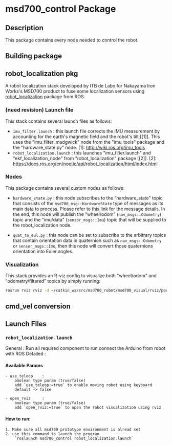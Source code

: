<!-- 
##########################################
Last Update     : 28 July 2024
Commenter       : Dimas Ridhwana S 



contact person : dimsridhwana@gmail.com
########################################### 
-->


# msd700_control Package

## Description
This package contains every node needed to control the robot. 

## Building package

robot_localization pkg
--------

A robot localization stack developed by ITB de Labo for Nakayama Iron Works's MSD700 product to fuse some localization sensors using [robot_localization](https://docs.ros.org/en/noetic/api/robot_localization/html/index.html) package from ROS.

### (need revision) Launch file
This stack contains several launch files as follows:
* `imu_filter.launch` : this launch file corrects the IMU measurement by accounting for the earth's magnetic field and the robot's tilt [[1]]. This uses the "imu_filter_madgwick" node from the "imu_tools" package and the "hardware_state.py" node.
[1]: http://wiki.ros.org/imu_tools
* `robot_localization.launch` : this launches "imu_filter.launch" and "ekf_localization_node" from "robot_localization" package [[2]].
[2]: https://docs.ros.org/en/noetic/api/robot_localization/html/index.html

### Nodes
This package contains several custom nodes as follows:
* `hardware_state.py` : this node subscribes to the "hardware_state" topic that consists of the `msd700_msg::HardwareState` type of messages as its main data to process. Please refer to [this link](https://github.com/itbdelaboprogramming/msd700_robot/tree/master/msd700_movement/msd700_msg) for the message details. In the end, this node will publish the "wheel/odom" (`nav_msgs::Odometry`) topic and the "imu/data" (`sensor_msgs::Imu`) topic that will be supplied to the robot_localization node.

* `quat_to_eul.py` : this node can be set to subscribe to the arbitrary topics that contain orientation data in quaternion such as `nav_msgs::Odometry` or `sensor_msgs::Imu`, then this node will convert those quaternions orientation into Euler angles.

### Visualization
This stack provides an R-viz config to visualize both "wheel/odom" and "odometry/filtered" topics by simply running:
```bash
rosrun rviz rviz -d ~/catkin_ws/src/msd700_robot/msd700_visual/rviz/pose_estimation.rviz
```

cmd_vel conversion
-------- 



## Launch Files

### `robot_localization.launch`
General     : Run all required component to run connect the Arduino from robot with ROS
Detailed    :     

#### Available Params   
    - use_teleop    : 
        boolean type param (true/false)
        add `use_teleop:=true` to enable moving robot using keyboard
        default -> false

    - open_rviz     : 
        boolean type param (true/false)
        add `open_rviz:=true` to open the robot visualization using rviz


#### How to run:
    1. Make sure all msd700 prototype environment is alread set
    2. use this command to launch the program
        `roslaunch msd700_control robot_localization.launch`





